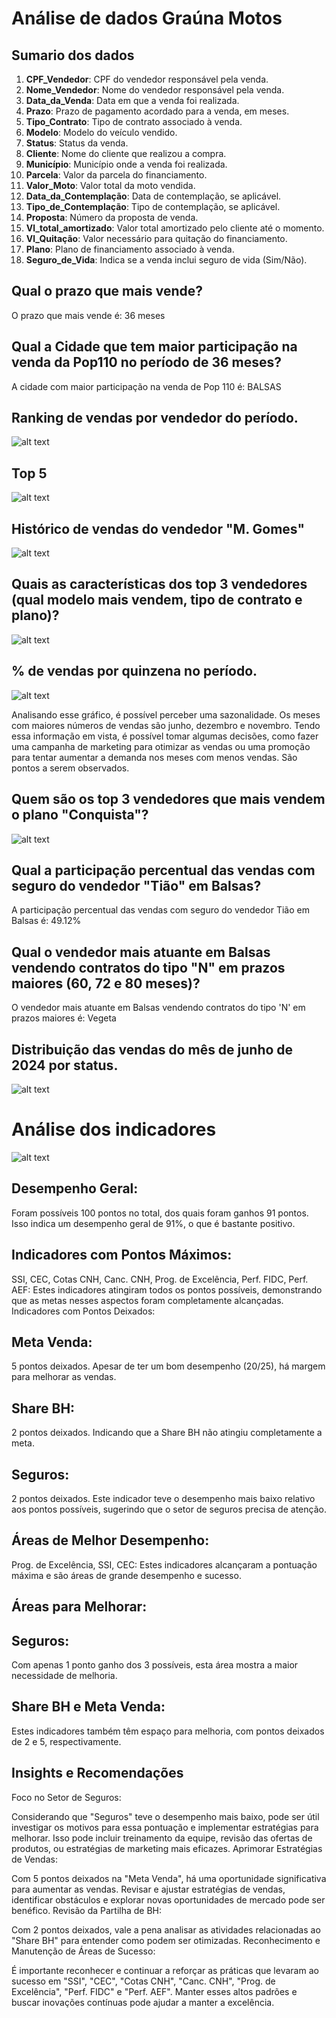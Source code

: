 # Análise de dados Graúna Motos

## Sumario dos dados
1. **CPF_Vendedor**: CPF do vendedor responsável pela venda.
2. **Nome_Vendedor**: Nome do vendedor responsável pela venda.
3. **Data_da_Venda**: Data em que a venda foi realizada.
4. **Prazo**: Prazo de pagamento acordado para a venda, em meses.
5. **Tipo_Contrato**: Tipo de contrato associado à venda.
6. **Modelo**: Modelo do veículo vendido.
7. **Status**: Status da venda.
8. **Cliente**: Nome do cliente que realizou a compra.
9. **Município**: Município onde a venda foi realizada.
10. **Parcela**: Valor da parcela do financiamento.
11. **Valor_Moto**: Valor total da moto vendida.
12. **Data_da_Contemplação**: Data de contemplação, se aplicável.
13. **Tipo_de_Contemplação**: Tipo de contemplação, se aplicável.
14. **Proposta**: Número da proposta de venda.
15. **Vl_total_amortizado**: Valor total amortizado pelo cliente até o momento.
16. **Vl_Quitação**: Valor necessário para quitação do financiamento.
17. **Plano**: Plano de financiamento associado à venda.
18. **Seguro_de_Vida**: Indica se a venda inclui seguro de vida (Sim/Não).

## Qual o prazo que mais vende?
O prazo que mais vende é: 36 meses

##  Qual a Cidade que tem maior participação na venda da Pop110 no período de 36 meses?
A cidade com maior participação na venda de Pop 110 é: BALSAS

##  Ranking de vendas por vendedor do período.
![alt text](image-1.png)
## Top 5
![alt text](image-8.png)

## Histórico de vendas do vendedor "M. Gomes"
![alt text](image-3.png)

## Quais as características dos top 3 vendedores (qual modelo mais vendem, tipo de contrato e plano)? 
![alt text](image-4.png)

## % de vendas por quinzena no período.
![alt text](image-10.png)

Analisando esse gráfico, é possível perceber uma sazonalidade. Os meses com maiores números de vendas são junho, dezembro e novembro. Tendo essa informação em vista, é possível tomar algumas decisões, como fazer uma campanha de marketing para otimizar as vendas ou uma promoção para tentar aumentar a demanda nos meses com menos vendas. São pontos a serem observados.

## Quem são os top 3 vendedores que mais vendem o plano "Conquista"? 
![alt text](image-11.png)

## Qual a participação percentual das vendas com seguro do vendedor "Tião" em Balsas?
A participação percentual das vendas com seguro do vendedor Tião em Balsas é: 49.12%

## Qual o vendedor mais atuante em Balsas vendendo contratos do tipo "N" em prazos maiores (60, 72 e 80 meses)? 
O vendedor mais atuante em Balsas vendendo contratos do tipo 'N' em prazos maiores é: Vegeta

## Distribuição das vendas do mês de junho de 2024 por status. 
![alt text](image-9.png)




# Análise dos indicadores
![alt text](image-12.png)

## Desempenho Geral:

Foram possíveis 100 pontos no total, dos quais foram ganhos 91 pontos. Isso indica um desempenho geral de 91%, o que é bastante positivo.

## Indicadores com Pontos Máximos:

SSI, CEC, Cotas CNH, Canc. CNH, Prog. de Excelência, Perf. FIDC, Perf. AEF: Estes indicadores atingiram todos os pontos possíveis, demonstrando que as metas nesses aspectos foram completamente alcançadas.
Indicadores com Pontos Deixados:

## Meta Venda: 
5 pontos deixados. Apesar de ter um bom desempenho (20/25), há margem para melhorar as vendas.
## Share BH: 
2 pontos deixados. Indicando que a Share BH não atingiu completamente a meta.
## Seguros: 
2 pontos deixados. Este indicador teve o desempenho mais baixo relativo aos pontos possíveis, sugerindo que o setor de seguros precisa de atenção.

## Áreas de Melhor Desempenho:

Prog. de Excelência, SSI, CEC: Estes indicadores alcançaram a pontuação máxima e são áreas de grande desempenho e sucesso.

## Áreas para Melhorar:

## Seguros: 
Com apenas 1 ponto ganho dos 3 possíveis, esta área mostra a maior necessidade de melhoria.

## Share BH e Meta Venda: 
Estes indicadores também têm espaço para melhoria, com pontos deixados de 2 e 5, respectivamente.

## Insights e Recomendações
Foco no Setor de Seguros:

Considerando que "Seguros" teve o desempenho mais baixo, pode ser útil investigar os motivos para essa pontuação e implementar estratégias para melhorar. Isso pode incluir treinamento da equipe, revisão das ofertas de produtos, ou estratégias de marketing mais eficazes.
Aprimorar Estratégias de Vendas:

Com 5 pontos deixados na "Meta Venda", há uma oportunidade significativa para aumentar as vendas. Revisar e ajustar estratégias de vendas, identificar obstáculos e explorar novas oportunidades de mercado pode ser benéfico.
Revisão da Partilha de BH:

Com 2 pontos deixados, vale a pena analisar as atividades relacionadas ao "Share BH" para entender como podem ser otimizadas.
Reconhecimento e Manutenção de Áreas de Sucesso:

É importante reconhecer e continuar a reforçar as práticas que levaram ao sucesso em "SSI", "CEC", "Cotas CNH", "Canc. CNH", "Prog. de Excelência", "Perf. FIDC" e "Perf. AEF". Manter esses altos padrões e buscar inovações contínuas pode ajudar a manter a excelência.
